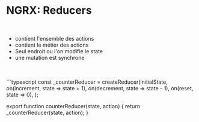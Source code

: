 <!-- .slide: class="sfeir-basic-slide with-code" -->
# NGRX: Reducers
<br>
<ul>
    <li>contient l'ensemble des actions</li>
    <li>contient le métier des actions</li>
    <li>Seul endroit ou l'on modifie le state</li>
    <li>une mutation est synchrone</li>
</ul>
<br><br>
```typescript
const _counterReducer = createReducer(initialState,
  on(increment, state => state + 1),
  on(decrement, state => state - 1),
  on(reset, state => 0),
);
 
export function counterReducer(state, action) {
  return _counterReducer(state, action);
}
```
